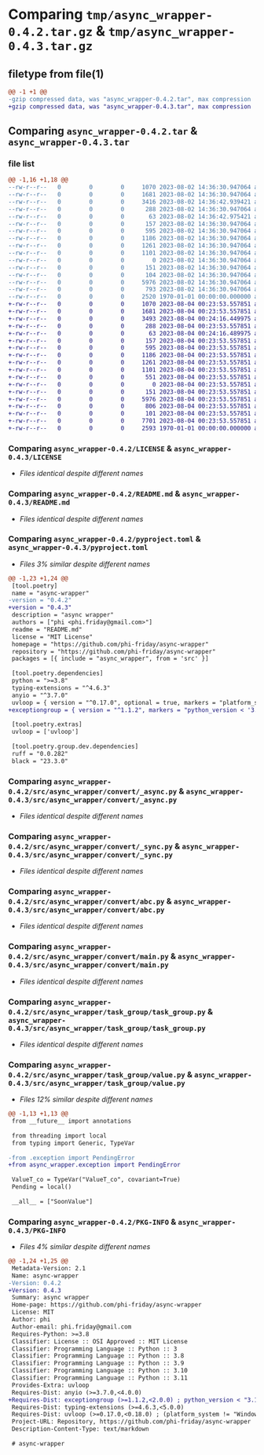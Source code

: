 # Comparing `tmp/async_wrapper-0.4.2.tar.gz` & `tmp/async_wrapper-0.4.3.tar.gz`

## filetype from file(1)

```diff
@@ -1 +1 @@
-gzip compressed data, was "async_wrapper-0.4.2.tar", max compression
+gzip compressed data, was "async_wrapper-0.4.3.tar", max compression
```

## Comparing `async_wrapper-0.4.2.tar` & `async_wrapper-0.4.3.tar`

### file list

```diff
@@ -1,16 +1,18 @@
--rw-r--r--   0        0        0     1070 2023-08-02 14:36:30.947064 async_wrapper-0.4.2/LICENSE
--rw-r--r--   0        0        0     1681 2023-08-02 14:36:30.947064 async_wrapper-0.4.2/README.md
--rw-r--r--   0        0        0     3416 2023-08-02 14:36:42.939421 async_wrapper-0.4.2/pyproject.toml
--rw-r--r--   0        0        0      288 2023-08-02 14:36:30.947064 async_wrapper-0.4.2/src/async_wrapper/__init__.py
--rw-r--r--   0        0        0       63 2023-08-02 14:36:42.975421 async_wrapper-0.4.2/src/async_wrapper/_version.py
--rw-r--r--   0        0        0      157 2023-08-02 14:36:30.947064 async_wrapper-0.4.2/src/async_wrapper/convert/__init__.py
--rw-r--r--   0        0        0      595 2023-08-02 14:36:30.947064 async_wrapper-0.4.2/src/async_wrapper/convert/_async.py
--rw-r--r--   0        0        0     1186 2023-08-02 14:36:30.947064 async_wrapper-0.4.2/src/async_wrapper/convert/_sync.py
--rw-r--r--   0        0        0     1261 2023-08-02 14:36:30.947064 async_wrapper-0.4.2/src/async_wrapper/convert/abc.py
--rw-r--r--   0        0        0     1101 2023-08-02 14:36:30.947064 async_wrapper-0.4.2/src/async_wrapper/convert/main.py
--rw-r--r--   0        0        0        0 2023-08-02 14:36:30.947064 async_wrapper-0.4.2/src/async_wrapper/py.typed
--rw-r--r--   0        0        0      151 2023-08-02 14:36:30.947064 async_wrapper-0.4.2/src/async_wrapper/task_group/__init__.py
--rw-r--r--   0        0        0      104 2023-08-02 14:36:30.947064 async_wrapper-0.4.2/src/async_wrapper/task_group/exception.py
--rw-r--r--   0        0        0     5976 2023-08-02 14:36:30.947064 async_wrapper-0.4.2/src/async_wrapper/task_group/task_group.py
--rw-r--r--   0        0        0      793 2023-08-02 14:36:30.947064 async_wrapper-0.4.2/src/async_wrapper/task_group/value.py
--rw-r--r--   0        0        0     2520 1970-01-01 00:00:00.000000 async_wrapper-0.4.2/PKG-INFO
+-rw-r--r--   0        0        0     1070 2023-08-04 00:23:53.557851 async_wrapper-0.4.3/LICENSE
+-rw-r--r--   0        0        0     1681 2023-08-04 00:23:53.557851 async_wrapper-0.4.3/README.md
+-rw-r--r--   0        0        0     3493 2023-08-04 00:24:16.449975 async_wrapper-0.4.3/pyproject.toml
+-rw-r--r--   0        0        0      288 2023-08-04 00:23:53.557851 async_wrapper-0.4.3/src/async_wrapper/__init__.py
+-rw-r--r--   0        0        0       63 2023-08-04 00:24:16.489975 async_wrapper-0.4.3/src/async_wrapper/_version.py
+-rw-r--r--   0        0        0      157 2023-08-04 00:23:53.557851 async_wrapper-0.4.3/src/async_wrapper/convert/__init__.py
+-rw-r--r--   0        0        0      595 2023-08-04 00:23:53.557851 async_wrapper-0.4.3/src/async_wrapper/convert/_async.py
+-rw-r--r--   0        0        0     1186 2023-08-04 00:23:53.557851 async_wrapper-0.4.3/src/async_wrapper/convert/_sync.py
+-rw-r--r--   0        0        0     1261 2023-08-04 00:23:53.557851 async_wrapper-0.4.3/src/async_wrapper/convert/abc.py
+-rw-r--r--   0        0        0     1101 2023-08-04 00:23:53.557851 async_wrapper-0.4.3/src/async_wrapper/convert/main.py
+-rw-r--r--   0        0        0      551 2023-08-04 00:23:53.557851 async_wrapper-0.4.3/src/async_wrapper/exception.py
+-rw-r--r--   0        0        0        0 2023-08-04 00:23:53.557851 async_wrapper-0.4.3/src/async_wrapper/py.typed
+-rw-r--r--   0        0        0      151 2023-08-04 00:23:53.557851 async_wrapper-0.4.3/src/async_wrapper/task_group/__init__.py
+-rw-r--r--   0        0        0     5976 2023-08-04 00:23:53.557851 async_wrapper-0.4.3/src/async_wrapper/task_group/task_group.py
+-rw-r--r--   0        0        0      806 2023-08-04 00:23:53.557851 async_wrapper-0.4.3/src/async_wrapper/task_group/value.py
+-rw-r--r--   0        0        0      101 2023-08-04 00:23:53.557851 async_wrapper-0.4.3/src/async_wrapper/utils/__init__.py
+-rw-r--r--   0        0        0     7701 2023-08-04 00:23:53.557851 async_wrapper-0.4.3/src/async_wrapper/utils/queue.py
+-rw-r--r--   0        0        0     2593 1970-01-01 00:00:00.000000 async_wrapper-0.4.3/PKG-INFO
```

### Comparing `async_wrapper-0.4.2/LICENSE` & `async_wrapper-0.4.3/LICENSE`

 * *Files identical despite different names*

### Comparing `async_wrapper-0.4.2/README.md` & `async_wrapper-0.4.3/README.md`

 * *Files identical despite different names*

### Comparing `async_wrapper-0.4.2/pyproject.toml` & `async_wrapper-0.4.3/pyproject.toml`

 * *Files 3% similar despite different names*

```diff
@@ -1,23 +1,24 @@
 [tool.poetry]
 name = "async-wrapper"
-version = "0.4.2"
+version = "0.4.3"
 description = "async wrapper"
 authors = ["phi <phi.friday@gmail.com>"]
 readme = "README.md"
 license = "MIT License"
 homepage = "https://github.com/phi-friday/async-wrapper"
 repository = "https://github.com/phi-friday/async-wrapper"
 packages = [{ include = "async_wrapper", from = 'src' }]
 
 [tool.poetry.dependencies]
 python = ">=3.8"
 typing-extensions = "^4.6.3"
 anyio = "^3.7.0"
 uvloop = { version = "^0.17.0", optional = true, markers = "platform_system != 'Windows'" }
+exceptiongroup = { version = "^1.1.2", markers = "python_version < '3.11'" }
 
 [tool.poetry.extras]
 uvloop = ['uvloop']
 
 [tool.poetry.group.dev.dependencies]
 ruff = "0.0.282"
 black = "23.3.0"
```

### Comparing `async_wrapper-0.4.2/src/async_wrapper/convert/_async.py` & `async_wrapper-0.4.3/src/async_wrapper/convert/_async.py`

 * *Files identical despite different names*

### Comparing `async_wrapper-0.4.2/src/async_wrapper/convert/_sync.py` & `async_wrapper-0.4.3/src/async_wrapper/convert/_sync.py`

 * *Files identical despite different names*

### Comparing `async_wrapper-0.4.2/src/async_wrapper/convert/abc.py` & `async_wrapper-0.4.3/src/async_wrapper/convert/abc.py`

 * *Files identical despite different names*

### Comparing `async_wrapper-0.4.2/src/async_wrapper/convert/main.py` & `async_wrapper-0.4.3/src/async_wrapper/convert/main.py`

 * *Files identical despite different names*

### Comparing `async_wrapper-0.4.2/src/async_wrapper/task_group/task_group.py` & `async_wrapper-0.4.3/src/async_wrapper/task_group/task_group.py`

 * *Files identical despite different names*

### Comparing `async_wrapper-0.4.2/src/async_wrapper/task_group/value.py` & `async_wrapper-0.4.3/src/async_wrapper/task_group/value.py`

 * *Files 12% similar despite different names*

```diff
@@ -1,13 +1,13 @@
 from __future__ import annotations
 
 from threading import local
 from typing import Generic, TypeVar
 
-from .exception import PendingError
+from async_wrapper.exception import PendingError
 
 ValueT_co = TypeVar("ValueT_co", covariant=True)
 Pending = local()
 
 __all__ = ["SoonValue"]
```

### Comparing `async_wrapper-0.4.2/PKG-INFO` & `async_wrapper-0.4.3/PKG-INFO`

 * *Files 4% similar despite different names*

```diff
@@ -1,24 +1,25 @@
 Metadata-Version: 2.1
 Name: async-wrapper
-Version: 0.4.2
+Version: 0.4.3
 Summary: async wrapper
 Home-page: https://github.com/phi-friday/async-wrapper
 License: MIT
 Author: phi
 Author-email: phi.friday@gmail.com
 Requires-Python: >=3.8
 Classifier: License :: OSI Approved :: MIT License
 Classifier: Programming Language :: Python :: 3
 Classifier: Programming Language :: Python :: 3.8
 Classifier: Programming Language :: Python :: 3.9
 Classifier: Programming Language :: Python :: 3.10
 Classifier: Programming Language :: Python :: 3.11
 Provides-Extra: uvloop
 Requires-Dist: anyio (>=3.7.0,<4.0.0)
+Requires-Dist: exceptiongroup (>=1.1.2,<2.0.0) ; python_version < "3.11"
 Requires-Dist: typing-extensions (>=4.6.3,<5.0.0)
 Requires-Dist: uvloop (>=0.17.0,<0.18.0) ; (platform_system != "Windows") and (extra == "uvloop")
 Project-URL: Repository, https://github.com/phi-friday/async-wrapper
 Description-Content-Type: text/markdown
 
 # async-wrapper
```

